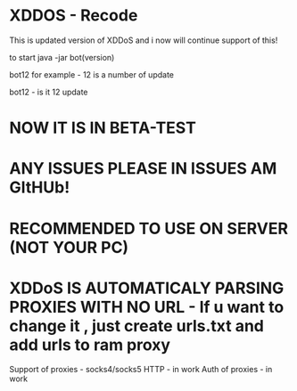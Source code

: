 # XDDOS - Recode

This is updated version of XDDoS and i now will continue support of this!

to start java -jar bot(version) 

bot12 for example - 12 is a number of update

bot12 - is it 12 update

# NOW IT IS IN BETA-TEST
# ANY ISSUES PLEASE IN ISSUES AM GItHUb!
# RECOMMENDED TO USE ON SERVER (NOT YOUR PC)
# XDDoS IS AUTOMATICALY PARSING PROXIES WITH NO URL - If u want to change it , just create urls.txt and add urls to ram proxy
Support of proxies - socks4/socks5 
HTTP - in work
Auth of proxies - in work
